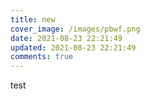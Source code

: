 ```yaml
---
title: new
cover_image: /images/pbwf.png
date: 2021-08-23 22:21:49
updated: 2021-08-23 22:21:49
comments: true
---
```

test